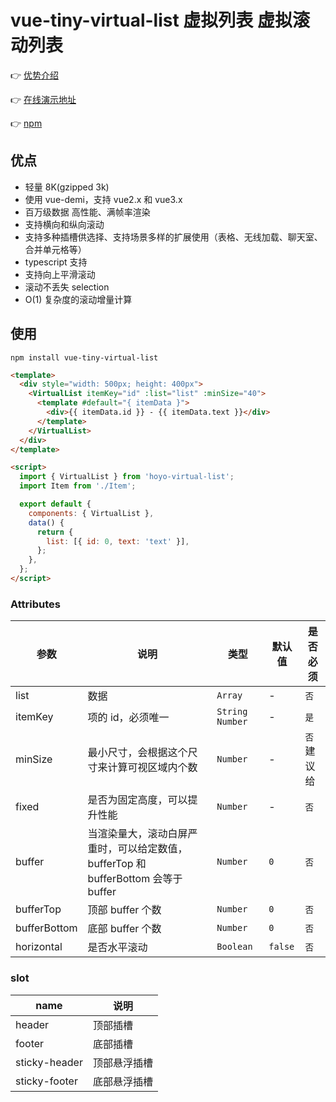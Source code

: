# vue-tiny-virtual-list 虚拟列表 虚拟滚动列表

👉 <a href="https://d8diegi800.feishu.cn/wiki/MX2Vwn1RWiwUsokjhshcr6sVnNb?from=from_copylink" target="_blank">优势介绍</a>

👉 <a href="https://keno-lee.github.io/vue-tiny-virtual-list/" target="_blank">在线演示地址</a>

👉 <a href="https://www.npmjs.com/package/vue-tiny-virtual-list" target="_blank">npm</a>

## 优点

- 轻量 8K(gzipped 3k)
- 使用 vue-demi，支持 vue2.x 和 vue3.x
- 百万级数据 高性能、满帧率渲染
- 支持横向和纵向滚动
- 支持多种插槽供选择、支持场景多样的扩展使用（表格、无线加载、聊天室、合并单元格等）
- typescript 支持
- 支持向上平滑滚动
- 滚动不丢失 selection
- O(1) 复杂度的滚动增量计算

## 使用

```shell
npm install vue-tiny-virtual-list
```

```html
<template>
  <div style="width: 500px; height: 400px">
    <VirtualList itemKey="id" :list="list" :minSize="40">
      <template #default="{ itemData }">
        <div>{{ itemData.id }} - {{ itemData.text }}</div>
      </template>
    </VirtualList>
  </div>
</template>

<script>
  import { VirtualList } from 'hoyo-virtual-list';
  import Item from './Item';

  export default {
    components: { VirtualList },
    data() {
      return {
        list: [{ id: 0, text: 'text' }],
      };
    },
  };
</script>
```

### Attributes

| 参数         | 说明                                                                              | 类型             | 默认值  | 是否必须    |
| ------------ | --------------------------------------------------------------------------------- | ---------------- | ------- | ----------- |
| list         | 数据                                                                              | `Array`          | -       | `否`        |
| itemKey      | 项的 id，必须唯一                                                                 | `String  Number` | -       | `是`        |
| minSize      | 最小尺寸，会根据这个尺寸来计算可视区域内个数                                      | `Number`         | -       | `否` 建议给 |
| fixed        | 是否为固定高度，可以提升性能                                                      | `Number`         | -       | `否`        |
| buffer       | 当渲染量大，滚动白屏严重时，可以给定数值，bufferTop 和 bufferBottom 会等于 buffer | `Number`         | `0`     | `否`        |
| bufferTop    | 顶部 buffer 个数                                                                  | `Number`         | `0`     | `否`        |
| bufferBottom | 底部 buffer 个数                                                                  | `Number`         | `0`     | `否`        |
| horizontal   | 是否水平滚动                                                                      | `Boolean`        | `false` | `否`        |

### slot

| name          | 说明         |
| ------------- | ------------ |
| header        | 顶部插槽     |
| footer        | 底部插槽     |
| sticky-header | 顶部悬浮插槽 |
| sticky-footer | 底部悬浮插槽 |

